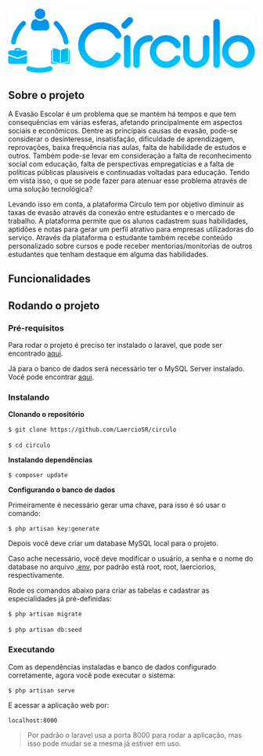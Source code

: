 ![Circulo App](https://github.com/LaercioSR/circulo/blob/master/logo.png)

## Sobre o projeto
A Evasão Escolar é um problema que se mantém há tempos e que tem consequências em várias esferas, afetando principalmente em aspectos sociais e econômicos. Dentre as principais causas de evasão, pode-se considerar o desinteresse, insatisfação, dificuldade de aprendizagem, reprovações, baixa frequência nas aulas, falta de habilidade de estudos e outros. Também pode-se levar em consideração a falta de reconhecimento social com educação, falta de perspectivas empregatícias e a falta de políticas públicas plausíveis e continuadas voltadas para educação. Tendo em vista isso, o que se pode fazer para atenuar esse problema através de uma solução tecnológica?

Levando isso em conta, a plataforma Círculo tem por objetivo diminuir as taxas de evasão através da conexão entre estudantes e o mercado de trabalho. A plataforma permite que os alunos cadastrem suas habilidades, aptidões e notas para gerar um perfil atrativo para empresas utilizadoras do serviço. Através da plataforma o estudante também recebe conteúdo personalizado sobre cursos e pode receber mentorias/monitorias de outros estudantes que tenham destaque em alguma das habilidades.


## Funcionalidades

## Rodando o projeto

### Pré-requisitos
Para rodar o projeto é preciso ter instalado o laravel, que pode ser encontrado [aqui](https://laravel.com/docs/8.x).

Já para o banco de dados será necessário ter o MySQL Server instalado. Você pode encontrar [aqui](https://dev.mysql.com/downloads/mysql/).

### Instalando
**Clonando o repositório**

```
$ git clone https://github.com/LaercioSR/circulo

$ cd circulo
```

**Instalando dependências**

```
$ composer update
```

**Configurando o banco de dados**

Primeiramente é necessário gerar uma chave, para isso é só usar o comando:

```
$ php artisan key:generate
```

Depois você deve criar um database MySQL local para o projeto.

Caso ache necessário, você deve modificar o usuário, a senha e o nome do database no arquivo [.env](https://github.com/LaercioSR/circulo/blob/master/.env), por padrão está root, root, laerciorios, respectivamente.

Rode os comandos abaixo para criar as tabelas e cadastrar as especialidades já pré-definidas:

```
$ php artisan migrate

$ php artisan db:seed
```

### Executando
Com as dependências instaladas e banco de dados configurado corretamente, agora você pode executar o sistema:

```
$ php artisan serve
```

E acessar a aplicação web por:
```
localhost:8000
```
> Por padrão o laravel usa a porta 8000 para rodar a aplicação, mas isso pode mudar se a mesma já estiver em uso.
